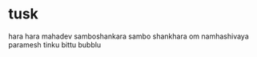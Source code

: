 # tusk
hara hara mahadev samboshankara
sambo shankhara om namhashivaya
paramesh
tinku 
bittu 
bubblu

